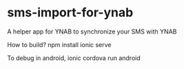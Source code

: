 # sms-import-for-ynab
A helper app for YNAB to synchronize your SMS with YNAB

How to build?
npm install
ionic serve

To debug in android,
ionic cordova run android
